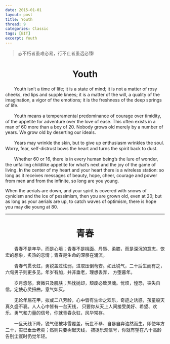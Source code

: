 ```yaml
---
date: 2015-01-01
layout: post
title: Youth
thread: 9
categories: Classic
tags: [BIT]
excerpt: Youth
---
```

> 志不朽者虽难必易，行不止者虽远必臻!

# <center> Youth
    
　　Youth isn’t a time of life; it is a state of mind; it is not a matter of rosy cheeks, 
red lips and supple knees; it is a matter of the will, a quality of the imagination, a vigor of the emotions; 
it is the freshness of the deep springs of life.

　　Youth means a temperamental predominance of courage over timidity, of the appetite for 
adventure over the love of ease. This often exists in a man of 60 more than a boy of 20. 
Nobody grows old merely by a number of years. We grow old by deserting our ideals.

　　Years may wrinkle the skin, but to give up enthusiasm wrinkles the soul. Worry, fear, self-distrust
 bows the heart and turns the spirit back to dust.

　　Whether 60 or 16, there is in every human being’s the lure of wonder, the unfailing childlike appetite for
 what’s next and the joy of the game of living. In the center of my heart and your heart there is a wireless 
 station: so long as it receives messages of beauty, hope, cheer, courage and power from men and from the infinite, 
 so long are you young.
 
   When the aerials are down, and your spirit is covered with snows of cynicism and the ice of pessimism, 
 then you are grown old, even at 20; but as long as your aerials are up, to catch waves of optimism, 
 there is hope you may die young at 80.

---
# <center>青春

　　青春不是年华，而是心境；青春不是桃面、丹唇、柔膝，而是深沉的意志，恢宏的想象，炙热的恋情；青春是生命的深泉在涌流。

　　青春气贯长虹，勇锐盖过怯弱，进取压倒苟安。如此锐气，二十后生而有之，六旬男子则更多见。年岁有加，并非垂老，理想丢弃，
    方堕暮年。

　　岁月悠悠，衰微只及肌肤；热忱抛却，颓废必致灵魂。忧烦，惶恐，丧失自信，定使心灵扭曲，意气如灰。

　　无论年届花甲，拟或二八芳龄，心中皆有生命之欢乐，奇迹之诱惑，孩童般天真久盛不衰。人人心中皆有一台天线，
    只要你从天上人间接受美好、希望、欢乐、勇气和力量的信号，你就青春永驻，风华常存。

　　一旦天线下降，锐气便被冰雪覆盖，玩世不恭、自暴自弃油然而生，即使年方二十，实已垂垂老矣；然则只要树起天线，
    捕捉乐观信号，你就有望在八十高龄告别尘寰时仍觉年轻。

